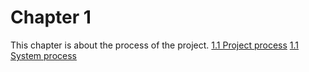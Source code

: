 # Chapter 1

This chapter is about the process of the project.
[1.1 Project process](./Project_Process.md)
[1.1 System process](./System_Process.md)



